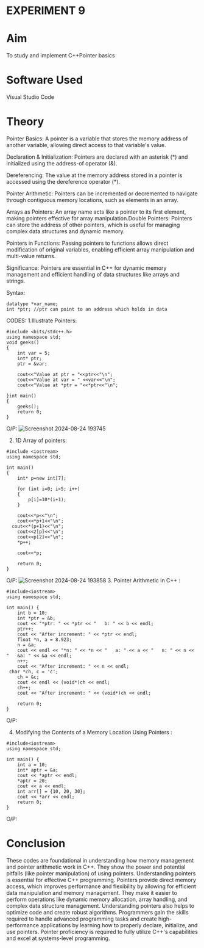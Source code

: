 # EXPERIMENT 9
# Aim
To study and implement C++Pointer basics
# Software Used
Visual Studio Code
# Theory

Pointer Basics: A pointer is a variable that stores the memory address of another variable, allowing direct access to that variable's value.

Declaration & Initialization: Pointers are declared with an asterisk (*) and initialized using the address-of operator (&).

Dereferencing: The value at the memory address stored in a pointer is accessed using the dereference operator (*).

Pointer Arithmetic: Pointers can be incremented or decremented to navigate through contiguous memory locations, such as elements in an array.

Arrays as Pointers: An array name acts like a pointer to its first element, making pointers effective for array manipulation.Double Pointers: Pointers can store the address of other pointers, which is useful for managing complex data structures and dynamic memory.

Pointers in Functions: Passing pointers to functions allows direct modification of original variables, enabling efficient array manipulation and multi-value returns.

Significance: Pointers are essential in C++ for dynamic memory management and efficient handling of data structures like arrays and strings.

Syntax:
```
datatype *var_name;
int *ptr; //ptr can point to an address which holds in data
```

CODES: 
1.Illustrate Pointers:

```
#include <bits/stdc++.h> 
using namespace std;
void geeks()
{
    int var = 5;
    int* ptr;                  
    ptr = &var;

    cout<<"Value at ptr = "<<ptr<<"\n";
    cout<<"Value at var = " <<var<<"\n";
    cout<<"Value at *ptr = "<<*ptr<<"\n";

}int main()
{
    geeks();
    return 0;
}
```
O/P:
![Screenshot 2024-08-24 193745](https://github.com/user-attachments/assets/94b9a5a8-5d9b-4eb8-b8ed-8304d68db990)

2. 1D Array of pointers:
```
#include <iostream> 
using namespace std; 

int main() 
{
    int* p=new int[7];  

    for (int i=0; i<5; i++)  
    {
        p[i]=10*(i+1);
    }

    cout<<*p<<"\n"; 
    cout<<*p+1<<"\n";
  cout<<*(p+1)<<"\n";
    cout<<2[p]<<"\n";
    cout<<p[2]<<"\n";
    *p++;

    cout<<*p;                

    return 0; 
}
```
O/P:
![Screenshot 2024-08-24 193858](https://github.com/user-attachments/assets/da9f943b-5bff-497d-a56d-d936109212a2)
3. Pointer Arithmetic in C++ :
```
#include<iostream>
using namespace std;

int main() {
    int b = 10;
    int *ptr = &b;
    cout << "*ptr: " << *ptr << "   b: " << b << endl;
    ptr++;
    cout << "After increment: " << *ptr << endl;
    float *n, a = 8.923;
    n = &a;
    cout << endl << "*n: " << *n << "   a: " << a << "   n: " << n << "   &a: " << &a << endl;
    n++;
    cout << "After increment: " << n << endl;
 char *ch, c = 'c';
    ch = &c;
    cout << endl << (void*)ch << endl;
    ch++;
    cout << "After increment: " << (void*)ch << endl;

    return 0;
}
```

O/P:

4. Modifying the Contents of a Memory Location Using Pointers :
```
#include<iostream>
using namespace std;

int main() {
    int a = 10;
    int* aptr = &a;
    cout << *aptr << endl;  
    *aptr = 20;             
    cout << a << endl;      
    int arr[] = {10, 20, 30};
    cout << *arr << endl;  
    return 0;
}
```
O/P:

# Conclusion 
These codes are foundational in understanding how memory management and pointer arithmetic work in C++. They show the power and potential pitfalls (like pointer manipulation) of using pointers. Understanding pointers is essential for effective C++ programming. Pointers provide direct memory access, which improves performance and flexibility by allowing for efficient data manipulation and memory management. They make it easier to perform operations like dynamic memory allocation, array handling, and complex data structure management. Understanding pointers also helps to optimize code and create robust algorithms. Programmers gain the skills required to handle advanced programming tasks and create high-performance applications by learning how to properly declare, initialize, and use pointers. Pointer proficiency is required to fully utilize C++'s capabilities and excel at systems-level programming.
